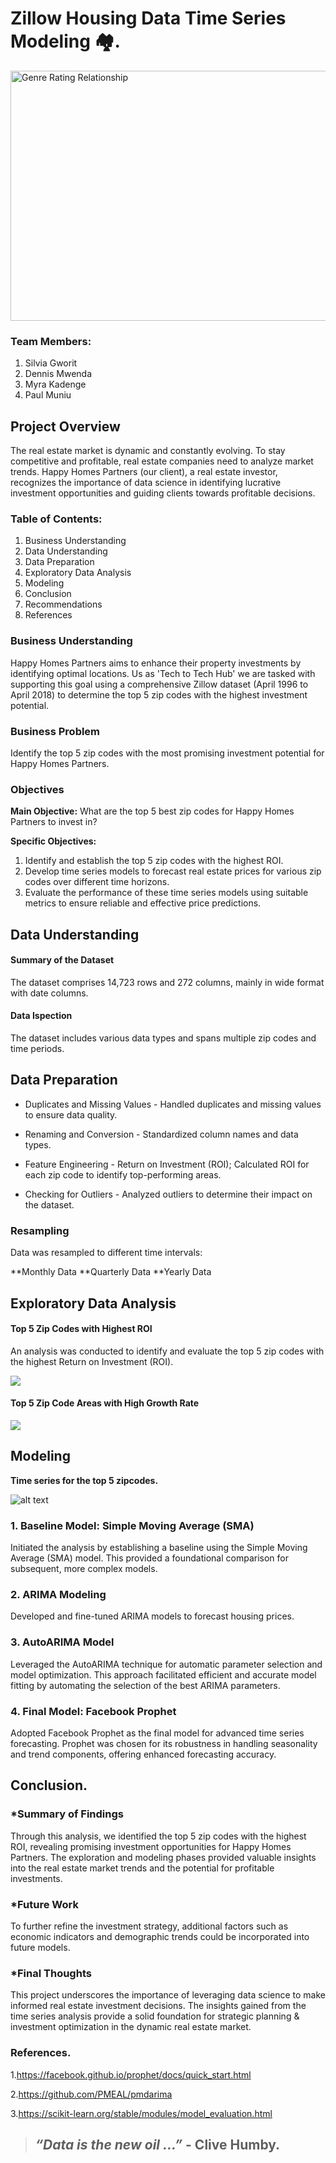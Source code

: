 # Zillow Housing Data Time Series Modeling 🏘️.
<img src="Images\real estate image.jpg" alt="Genre Rating Relationship" width="700" height="400">


### Team Members:

 1. Silvia Gworit
 2. Dennis Mwenda
 3. Myra Kadenge
 4. Paul Muniu
 
 
 ##  Project Overview
The real estate market is dynamic and constantly evolving. To stay competitive and profitable, real estate companies need to analyze market trends. Happy Homes Partners (our client), a real estate investor, recognizes the importance of data science in identifying lucrative investment opportunities and guiding clients towards profitable decisions.



### Table of Contents: 
1. Business Understanding 
2. Data Understanding
3. Data Preparation
4. Exploratory Data Analysis
5. Modeling
6. Conclusion
7. Recommendations
8. References

### Business Understanding
Happy Homes Partners aims to enhance their property investments by identifying optimal locations. Us as 'Tech to Tech Hub' we are tasked with supporting this goal using a comprehensive Zillow dataset (April 1996 to April 2018) to determine the top 5 zip codes with the highest investment potential.

### Business Problem
Identify the top 5 zip codes with the most promising investment potential for Happy Homes Partners.

### Objectives
**Main Objective:**
What are the top 5 best zip codes for Happy Homes Partners to invest in?

**Specific Objectives:**
1. Identify and establish the top 5 zip codes with the highest ROI.
2. Develop time series models to forecast real estate prices for various zip codes over different time horizons.
3. Evaluate the performance of these time series models using suitable metrics to ensure reliable and effective price predictions.

## Data Understanding

#### Summary of the Dataset
The dataset comprises 14,723 rows and 272 columns, mainly in wide format with date columns.

#### Data Ispection 
The dataset includes various data types and spans multiple zip codes and time periods.

## Data Preparation 

- Duplicates and Missing Values -
Handled duplicates and missing values to ensure data quality.

- Renaming and Conversion -
Standardized column names and data types.

- Feature Engineering - Return on Investment (ROI);
Calculated ROI for each zip code to identify top-performing areas.

- Checking for Outliers - 
Analyzed outliers to determine their impact on the dataset.


### Resampling
Data was resampled to different time intervals:

 **Monthly Data
 **Quarterly Data
 **Yearly Data
 
## Exploratory Data Analysis

#### Top 5 Zip Codes with Highest ROI
An analysis was conducted to identify and evaluate the top 5 zip codes with the highest Return on Investment (ROI).

<img src="Images\output.png">


#### Top 5 Zip Code Areas with High Growth Rate

<img src="Images\zipcodes with high growth rates.png">

## Modeling
**Time series for the top 5 zipcodes.**

![alt text](image.png)

### 1. Baseline Model: Simple Moving Average (SMA)
Initiated the analysis by establishing a baseline using the Simple Moving Average (SMA) model. This provided a foundational comparison for subsequent, more complex models.

### 2. ARIMA Modeling
Developed and fine-tuned ARIMA models to forecast housing prices. 

### 3. AutoARIMA Model
Leveraged the AutoARIMA technique for automatic parameter selection and model optimization. This approach facilitated efficient and accurate model fitting by automating the selection of the best ARIMA parameters.

### 4. Final Model: Facebook Prophet
Adopted Facebook Prophet as the final model for advanced time series forecasting. Prophet was chosen for its robustness in handling seasonality and trend components, offering enhanced forecasting accuracy.

## Conclusion.

### *Summary of Findings
Through this analysis, we identified the top 5 zip codes with the highest ROI, revealing promising investment opportunities for Happy Homes Partners. The exploration and modeling phases provided valuable insights into the real estate market trends and the potential for profitable investments.
### *Future Work
To further refine the investment strategy, additional factors such as economic indicators and demographic trends could be incorporated into future models.

### *Final Thoughts
This project underscores the importance of leveraging data science to make informed real estate investment decisions. The insights gained from the time series analysis provide a solid foundation for strategic planning & investment optimization in the dynamic real estate market.

### References.
1.https://facebook.github.io/prophet/docs/quick_start.html

2.https://github.com/PMEAL/pmdarima

3.https://scikit-learn.org/stable/modules/model_evaluation.html

>## *“Data is the new oil ...”* - Clive Humby.
